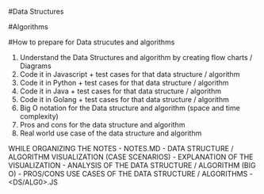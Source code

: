 #Data Structures 

#Algorithms


#How to prepare for Data strucutes and algorithms 

1. Understand the Data Structures and algorithm by creating flow charts / Diagrams
2. Code it in Javascript + test cases for that data structure / algorithm
3. Code it in Python + test cases for that data structure / algorithm
4. Code it in Java + test cases for that data structure / algorithm
5. Code it in Golang + test cases for that data structure / algorithm
6. Big O notation for the Data structure and algorithm (space and time complexity)
7. Pros and cons for the data structure and algorithm
8. Real world use case of the data structure and algorithm


WHILE ORGANIZING THE NOTES 
    - NOTES.MD
        - DATA STRUCTURE / ALGORITHM VISUALIZATION (CASE SCENARIOS)
        - EXPLANATION OF THE VISUALIZATION
        - ANALYSIS OF THE DATA STRUCTURE / ALGORITHM (BIG O)
        - PROS/CONS USE CASES OF THE DATA STRUCTURE / ALGORITHMS
    - <DS/ALG0>.JS